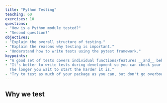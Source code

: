 ```yaml
---
title: "Python Testing"
teaching: 60
exercises: 10
questions:
- "How is a Python module tested?"
- "Second question?"
objectives:
- "Explain the overall structure of testing."
- "Explain the reasons why testing is important."
- "Understand how to write tests using the pytest framework."
keypoints:
- "A good set of tests covers individual functions/features __and__ behavior of the software as a whole."
- "It's better to write tests during development so you can check your progress along the way.
  The longer you wait to start the harder it is."
- "Try to test as much of your package as you can, but don't go overboard, most packages don't have 100% test coverage."
---
```


## Why we test

